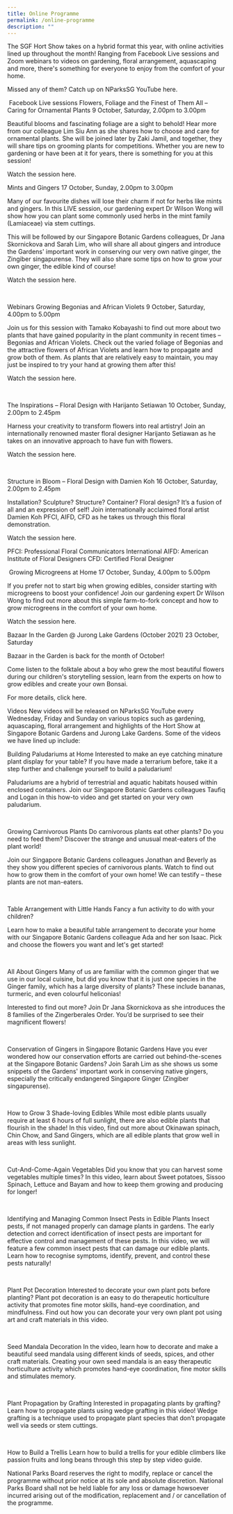 ```yaml
---
title: Online Programme
permalink: /online-programme
description: ""
---
```

The SGF Hort Show takes on a hybrid format this year, with online activities lined up throughout the month! Ranging from Facebook Live sessions and Zoom webinars to videos on gardening, floral arrangement, aquascaping and more, there's something for everyone to enjoy from the comfort of your home.

Missed any of them? Catch up on NParksSG YouTube here.

​
Facebook Live sessions
Flowers, Foliage and the Finest of Them All – Caring for Ornamental Plants
9 October, Saturday, 2.00pm to 3.00pm

Beautiful blooms and fascinating foliage are a sight to behold! Hear more from our colleague Lim Siu Ann as she shares how to choose and care for ornamental plants. She will be joined later by Zaki Jamil, and together, they will share tips on grooming plants for competitions. Whether you are new to gardening or have been at it for years, there is something for you at this session!

Watch the session here.



Mints and Gingers
17 October, Sunday, 2.00pm to 3.00pm

Many of our favourite dishes will lose their charm if not for herbs like mints and gingers. In this LIVE session, our gardening expert Dr Wilson Wong will show how you can plant some commonly used herbs in the mint family (Lamiaceae) via stem cuttings.

This will be followed by our Singapore Botanic Gardens colleagues, Dr Jana Skornickova and Sarah Lim, who will share all about gingers and introduce the Gardens' important work in conserving our very own native ginger, the Zingiber singapurense. They will also share some tips on how to grow your own ginger, the edible kind of course!

Watch the session here.

​

Webinars
Growing Begonias and African Violets
9 October, Saturday, 4.00pm to 5.00pm

Join us for this session with Tamako Kobayashi to find out more about two plants that have gained popularity in the plant community in recent times – Begonias and African Violets. Check out the varied foliage of Begonias and the attractive flowers of African Violets and learn how to propagate and grow both of them. As plants that are relatively easy to maintain, you may just be inspired to try your hand at growing them after this!

Watch the session here.

​

The Inspirations – Floral Design with Harijanto Setiawan
10 October, Sunday, 2.00pm to 2.45pm

Harness your creativity to transform flowers into real artistry! Join an internationally renowned master floral designer Harijanto Setiawan as he takes on an innovative approach to have fun with flowers.

Watch the session here.

​

Structure in Bloom – Floral Design with Damien Koh
16 October, Saturday, 2.00pm to 2.45pm

Installation? Sculpture? Structure? Container? Floral design? It’s a fusion of all and an expression of self! Join internationally acclaimed floral artist Damien Koh PFCI, AIFD, CFD as he takes us through this floral demonstration.

Watch the session here. 

PFCI: Professional Floral Communicators International
AIFD: American Institute of Floral Designers
CFD: Certified Floral Designer

​
Growing Microgreens at Home
17 October, Sunday, 4.00pm to 5.00pm

If you prefer not to start big when growing edibles, consider starting with microgreens to boost your confidence! Join our gardening expert Dr Wilson Wong to find out more about this simple farm-to-fork concept and how to grow microgreens in the comfort of your own home.

Watch the session here.
​

Bazaar In the Garden @ Jurong Lake Gardens (October 2021)
23 October, Saturday

Bazaar in the Garden is back for the month of October!

Come listen to the folktale about a boy who grew the most beautiful flowers during our children's storytelling session, learn from the experts on how to grow edibles and create your own Bonsai.

For more details, click here.



Videos
New videos will be released on NParksSG YouTube every Wednesday, Friday and Sunday on various topics such as gardening, aquascaping, floral arrangement and highlights of the Hort Show at Singapore Botanic Gardens and Jurong Lake Gardens. Some of the videos we have lined up include:



Building Paludariums at Home
Interested to make an eye catching minature plant display for your table? If you have made a terrarium before, take it a step further and challenge yourself to build a paludarium!

Paludariums are a hybrid of terrestrial and aquatic habitats housed within enclosed containers. Join our Singapore Botanic Gardens colleagues Taufiq and Logan in this how-to video and get started on your very own paludarium.

​

Growing Carnivorous Plants
Do carnivorous plants eat other plants? Do you need to feed them? Discover the strange and unusual meat-eaters of the plant world!

Join our Singapore Botanic Gardens colleagues Jonathan and Beverly as they show you different species of carnivorous plants. Watch to find out how to grow them in the comfort of your own home! We can testify – these plants are not man-eaters. 

​

Table Arrangement with Little Hands
Fancy a fun activity to do with your children?

Learn how to make a beautiful table arrangement to decorate your home with our Singapore Botanic Gardens colleague Ada and her son Isaac. Pick and choose the flowers you want and let's get started!

​

All About Gingers
Many of us are familiar with the common ginger that we use in our local cuisine, but did you know that it is just one species in the Ginger family, which has a large diversity of plants? These include bananas, turmeric, and even colourful heliconias!

Interested to find out more? Join Dr Jana Skornickova as she introduces the 8 families of the Zingerberales Order. You’d be surprised to see their magnificent flowers!

​

Conservation of Gingers in Singapore Botanic Gardens
Have you ever wondered how our conservation efforts are carried out behind-the-scenes at the Singapore Botanic Gardens? Join Sarah Lim as she shows us some snippets of the Gardens' important work in conserving native gingers, especially the critically endangered Singapore Ginger (Zingiber singapurense). 

​

How to Grow 3 Shade-loving Edibles
While most edible plants usually require at least 6 hours of full sunlight, there are also edible plants that flourish in the shade! In this video, find out more about Okinawan spinach, Chin Chow, and Sand Gingers, which are all edible plants that grow well in areas with less sunlight.

​

Cut-And-Come-Again Vegetables
Did you know that you can harvest some vegetables multiple times? In this video, learn about Sweet potatoes, Sissoo Spinach, Lettuce and Bayam and how to keep them growing and producing for longer!

​

Identifying and Managing Common Insect Pests in Edible Plants
Insect pests, if not managed properly can damage plants in gardens. The early detection and correct identification of insect pests are important for effective control and management of these pests. In this video, we will feature a few common insect pests that can damage our edible plants. Learn how to recognise symptoms, identify, prevent, and control these pests naturally!

​

Plant Pot Decoration
Interested to decorate your own plant pots before planting?  Plant pot decoration is an easy to do therapeutic horticulture activity that promotes fine motor skills, hand-eye coordination, and mindfulness.  Find out how you can decorate your very own plant pot using art and craft materials in this video.

​


Seed Mandala Decoration
In the video, learn how to decorate and make a beautiful seed mandala using different kinds of seeds, spices, and other craft materials.  Creating your own seed mandala is an easy therapeutic horticulture activity which promotes hand-eye coordination, fine motor skills and stimulates memory. 

​


Plant Propagation by Grafting
Interested in propagating plants by grafting? Learn how to propagate plants using wedge grafting in this video! Wedge grafting is a technique used to propagate plant species that don’t propagate well via seeds or stem cuttings.

​


How to Build a Trellis
Learn how to build a trellis for your edible climbers like passion fruits and long beans through this step by step video guide.







National Parks Board reserves the right to modify, replace or cancel the programme without prior notice at its sole and absolute discretion. National Parks Board shall not be held liable for any loss or damage howsoever incurred arising out of the modification, replacement and / or cancellation of the programme.